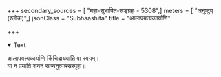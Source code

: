 +++
secondary_sources = [ "महा-सुभाषित-सङ्ग्रहः - 5308",]
meters = [ "अनुष्टुप् (श्लोक)",]
jsonClass = "Subhaashita"
title = "आलापयत्यकार्याणि"

+++

<details open><summary>Text</summary>

आलापयत्यकार्याणि किंचिदाख्याति वा स्वयम्।  
या न प्रयाति शयनं साप्यनुत्पन्नसस्पृहा॥
</details>
